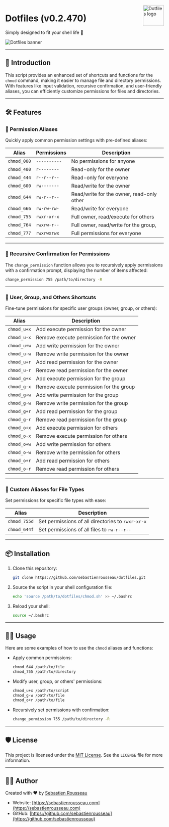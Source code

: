 <!-- markdownlint-disable MD033 MD041 MD043 -->
<img
  src="https://kura.pro/dotfiles/v2/images/logos/dotfiles.svg"
  alt="Dotfiles logo"
  width="66"
  align="right"
/>
<!-- markdownlint-enable MD033 MD041 -->

# Dotfiles (v0.2.470)

Simply designed to fit your shell life 🐚

![Dotfiles banner][banner]

---

## 🚀 Introduction

This script provides an enhanced set of shortcuts and functions for the
`chmod` command, making it easier to manage file and directory permissions.
With features like input validation, recursive confirmation, and user-friendly
aliases, you can efficiently customize permissions for files and directories.

---

## 🛠️ Features

### 🌟 Permission Aliases

Quickly apply common permission settings with pre-defined aliases:

| Alias        | Permissions      | Description                               |
|--------------|------------------|-------------------------------------------|
| `chmod_000`  | `----------`     | No permissions for anyone                 |
| `chmod_400`  | `r--------`      | Read-only for the owner                   |
| `chmod_444`  | `r--r--r--`      | Read-only for everyone                    |
| `chmod_600`  | `rw-------`      | Read/write for the owner                  |
| `chmod_644`  | `rw-r--r--`      | Read/write for the owner, read-only other |
| `chmod_666`  | `rw-rw-rw-`      | Read/write for everyone                   |
| `chmod_755`  | `rwxr-xr-x`      | Full owner, read/execute for others       |
| `chmod_764`  | `rwxrw-r--`      | Full owner, read/write for the group,     |
| `chmod_777`  | `rwxrwxrwx`      | Full permissions for everyone             |

---

### 🔧 Recursive Confirmation for Permissions

The `change_permission` function allows you to recursively apply permissions
with a confirmation prompt, displaying the number of items affected:

```bash
change_permission 755 /path/to/directory -R
```

---

### 📂 User, Group, and Others Shortcuts

Fine-tune permissions for specific user groups (owner, group, or others):

| Alias         | Description                                |
|---------------|--------------------------------------------|
| `chmod_u+x`   | Add execute permission for the owner       |
| `chmod_u-x`   | Remove execute permission for the owner    |
| `chmod_u+w`   | Add write permission for the owner         |
| `chmod_u-w`   | Remove write permission for the owner      |
| `chmod_u+r`   | Add read permission for the owner          |
| `chmod_u-r`   | Remove read permission for the owner       |
| `chmod_g+x`   | Add execute permission for the group       |
| `chmod_g-x`   | Remove execute permission for the group    |
| `chmod_g+w`   | Add write permission for the group         |
| `chmod_g-w`   | Remove write permission for the group      |
| `chmod_g+r`   | Add read permission for the group          |
| `chmod_g-r`   | Remove read permission for the group       |
| `chmod_o+x`   | Add execute permission for others          |
| `chmod_o-x`   | Remove execute permission for others       |
| `chmod_o+w`   | Add write permission for others            |
| `chmod_o-w`   | Remove write permission for others         |
| `chmod_o+r`   | Add read permission for others             |
| `chmod_o-r`   | Remove read permission for others          |

---

### 📄 Custom Aliases for File Types

Set permissions for specific file types with ease:

| Alias        | Description                                        |
|--------------|----------------------------------------------------|
| `chmod_755d` | Set permissions of all directories to `rwxr-xr-x`  |
| `chmod_644f` | Set permissions of all files to `rw-r--r--`        |

---

## 📦 Installation

1. Clone this repository:

   ```bash
   git clone https://github.com/sebastienrousseau/dotfiles.git
   ```

2. Source the script in your shell configuration file:

   ```bash
   echo 'source /path/to/dotfiles/chmod.sh' >> ~/.bashrc
   ```

3. Reload your shell:

   ```bash
   source ~/.bashrc
   ```

---

## 🧑‍💻 Usage

Here are some examples of how to use the `chmod` aliases and functions:

- Apply common permissions:

  ```bash
  chmod_644 /path/to/file
  chmod_755 /path/to/directory
  ```

- Modify user, group, or others' permissions:

  ```bash
  chmod_u+x /path/to/script
  chmod_g-w /path/to/file
  chmod_o+r /path/to/file
  ```

- Recursively set permissions with confirmation:

  ```bash
  change_permission 755 /path/to/directory -R
  ```

---

## 🛡️ License

This project is licensed under the
[MIT License](https://opensource.org/licenses/MIT). See the `LICENSE` file for
more information.

---

## 👨‍💻 Author

Created with ♥ by [Sebastien Rousseau](https://sebastienrousseau.com)

- Website: [https://sebastienrousseau.com](https://sebastienrousseau.com)
- GitHub: [https://github.com/sebastienrousseau](https://github.com/sebastienrousseau)

[banner]: https://kura.pro/dotfiles/v2/images/titles/title-dotfiles.svg
